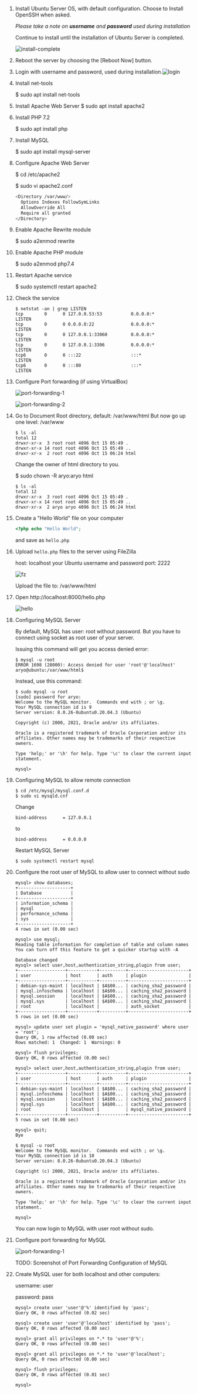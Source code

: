 1. Install Ubuntu Server OS, with default configuration.
   Choose to Install OpenSSH when asked.

   *Please take a note on **username** and **password** used during installation*

   Continue to install until the installation of Ubuntu Server is completed.

   ![install-complete](/Users/aryo/Nginx/kb/docs/images/install-complete.png)

2. Reboot the server by choosing the [Reboot Now] button.

3. Login with username and password, used during installation.![login](/Users/aryo/Nginx/kb/docs/images/login.png)

4. Install net-tools

   $ sudo apt install net-tools

5. Install Apache Web Server
   $ sudo apt install apache2

6. Install PHP 7.2

   $ sudo apt install php

7. Install MySQL

   $ sudo apt install mysql-server

7. Configure Apache Web Server

   $ cd /etc/apache2

   $ sudo vi apache2.conf

   ````sh
   <Directory /var/www/>
     Options Indexes FollowSymLinks
     AllowOverride All
     Require all granted
   </Directory>
   ````

8. Enable Apache Rewrite module

   $ sudo a2enmod rewrite

9. Enable Apache PHP module

   $ sudo a2enmod php7.4

10. Restart Apache service

    $ sudo systemctl restart apache2

11. Check the service

    ```shell
    $ netstat -an | grep LISTEN
    tcp        0      0 127.0.0.53:53           0.0.0.0:*               LISTEN     
    tcp        0      0 0.0.0.0:22              0.0.0.0:*               LISTEN     
    tcp        0      0 127.0.0.1:33060         0.0.0.0:*               LISTEN     
    tcp        0      0 127.0.0.1:3306          0.0.0.0:*               LISTEN     
    tcp6       0      0 :::22                   :::*                    LISTEN     
    tcp6       0      0 :::80                   :::*                    LISTEN    
    ```

12. Configure Port forwarding (if using VirtualBox)

    ![port-forwarding-1](/Users/aryo/Nginx/kb/docs/images/port-forwarding-1.png)

    ![port-forwarding-2](/Users/aryo/Nginx/kb/docs/images/port-forwarding-2.png)

13. Go to Document Root directory, default: /var/www/html
    But now go up one level: /var/www

    ````shell
    $ ls -al
    total 12
    drwxr-xr-x  3 root root 4096 Oct 15 05:49 .
    drwxr-xr-x 14 root root 4096 Oct 15 05:49 ..
    drwxr-xr-x  2 root root 4096 Oct 15 06:24 html
    ````

    Change the owner of html directory to you.

    $ sudo chown -R aryo:aryo html

    ````shell
    $ ls -al
    total 12
    drwxr-xr-x  3 root root 4096 Oct 15 05:49 .
    drwxr-xr-x 14 root root 4096 Oct 15 05:49 ..
    drwxr-xr-x  2 aryo aryo 4096 Oct 15 06:24 html
    ````

14. Create a "Hello World" file on your computer

    ```php
    <?php echo "Hello World";
    ```

    and save as `hello.php`

15. Upload `hello.php` files to the server using FileZilla

    host: localhost
    your Ubuntu username and password 
    port: 2222

    ![fz](/Users/aryo/Nginx/kb/docs/images/fz.png)

    Upload the file to: /var/www/html

16. Open http://localhost:8000/hello.php

    ![hello](/Users/aryo/Nginx/kb/docs/images/hello.png)

17. Configuring MySQL Server

    By default, MySQL has user: root without password.
    But you have to connect using socket as root user of your server.

    Issuing this command will get you access denied error:

    ````shell
    $ mysql -u root
    ERROR 1698 (28000): Access denied for user 'root'@'localhost'
    aryo@ubuntu:/var/www/html$ 
    ````

    Instead, use this command:

    ```shell
    $ sudo mysql -u root
    [sudo] password for aryo: 
    Welcome to the MySQL monitor.  Commands end with ; or \g.
    Your MySQL connection id is 9
    Server version: 8.0.26-0ubuntu0.20.04.3 (Ubuntu)
    
    Copyright (c) 2000, 2021, Oracle and/or its affiliates.
    
    Oracle is a registered trademark of Oracle Corporation and/or its
    affiliates. Other names may be trademarks of their respective
    owners.
    
    Type 'help;' or '\h' for help. Type '\c' to clear the current input statement.
    
    mysql> 
    
    ```

18. Configuring MySQL to allow remote connection

    ```shell
    $ cd /etc/mysql/mysql.conf.d
    $ sudo vi mysqld.cnf
    ```

    Change

    ````shell
    bind-address      = 127.0.0.1
    ````

    to

    ````shell
    bind-address      = 0.0.0.0
    ````

    Restart MySQL Server

    ````shell
    $ sudo systemctl restart mysql
    ````

    

19. Configure the root user of MySQL to allow user to connect without sudo

    ```shell
    mysql> show databases;
    +--------------------+
    | Database           |
    +--------------------+
    | information_schema |
    | mysql              |
    | performance_schema |
    | sys                |
    +--------------------+
    4 rows in set (0.00 sec)
    
    mysql> use mysql;
    Reading table information for completion of table and column names
    You can turn off this feature to get a quicker startup with -A
    
    Database changed
    mysql> select user,host,authentication_string,plugin from user;
    +------------------+-----------+----------+-----------------------+
    | user             | host      | auth     | plugin                |
    +------------------+-----------+----------+-----------------------+
    | debian-sys-maint | localhost | $A$00... | caching_sha2_password |
    | mysql.infoschema | localhost | $A$00... | caching_sha2_password |
    | mysql.session    | localhost | $A$00... | caching_sha2_password |
    | mysql.sys        | localhost | $A$00... | caching_sha2_password |
    | root             | localhost |          | auth_socket           |
    +------------------+-----------+----------+-----------------------+
    5 rows in set (0.00 sec)
    
    mysql> update user set plugin = 'mysql_native_password' where user = 'root';
    Query OK, 1 row affected (0.00 sec)
    Rows matched: 1  Changed: 1  Warnings: 0
    
    mysql> flush privileges;
    Query OK, 0 rows affected (0.00 sec)
    
    mysql> select user,host,authentication_string,plugin from user;
    +------------------+-----------+----------+-----------------------+
    | user             | host      | auth     | plugin                |
    +------------------+-----------+----------+-----------------------+
    | debian-sys-maint | localhost | $A$00... | caching_sha2_password |
    | mysql.infoschema | localhost | $A$00... | caching_sha2_password |
    | mysql.session    | localhost | $A$00... | caching_sha2_password |
    | mysql.sys        | localhost | $A$00... | caching_sha2_password |
    | root             | localhost |          | mysql_native_password |
    +------------------+-----------+----------+-----------------------+
    5 rows in set (0.00 sec)
    
    mysql> quit;
    Bye
    
    $ mysql -u root
    Welcome to the MySQL monitor.  Commands end with ; or \g.
    Your MySQL connection id is 10
    Server version: 8.0.26-0ubuntu0.20.04.3 (Ubuntu)
    
    Copyright (c) 2000, 2021, Oracle and/or its affiliates.
    
    Oracle is a registered trademark of Oracle Corporation and/or its
    affiliates. Other names may be trademarks of their respective
    owners.
    
    Type 'help;' or '\h' for help. Type '\c' to clear the current input statement.
    
    mysql> 
    
    ```

     You can now login to MySQL with user root without sudo.

19. Configure port forwarding for MySQL

    ![port-forwarding-1](/Users/aryo/Nginx/kb/docs/images/port-forwarding-1.png)

    TODO: Screenshot of Port Forwarding Configuration of MySQL

    

20. Create MySQL user for both localhost and other computers:

    username: user

    password: pass

    ````shell
    mysql> create user 'user'@'%' identified by 'pass';
    Query OK, 0 rows affected (0.02 sec)
    
    mysql> create user 'user'@'localhost' identified by 'pass';
    Query OK, 0 rows affected (0.00 sec)
    
    mysql> grant all privileges on *.* to 'user'@'%';
    Query OK, 0 rows affected (0.00 sec)
    
    mysql> grant all privileges on *.* to 'user'@'localhost';
    Query OK, 0 rows affected (0.00 sec)
    
    mysql> flush privileges;
    Query OK, 0 rows affected (0.01 sec)
    
    mysql> 
    ````

    

